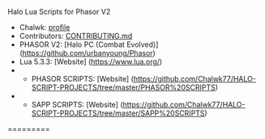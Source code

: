 Halo Lua Scripts for Phasor V2


* Chalwk: [profile](https://github.com/Chalwk77)
* Contributors: [CONTRIBUTING.md](https://github.com/Chalwk77/Halo-Scripts-Phasor-V2-/blob/master/CONTRIBUTING.md)
* PHASOR V2: [Halo PC (Combat Evolved)] (https://github.com/urbanyoung/Phasor)
* Lua 5.3.3: [Website] (https://www.lua.org/)
* * PHASOR SCRIPTS: [Website] (https://github.com/Chalwk77/HALO-SCRIPT-PROJECTS/tree/master/PHASOR%20SCRIPTS)
* * SAPP SCRIPTS: [Website] (https://github.com/Chalwk77/HALO-SCRIPT-PROJECTS/tree/master/SAPP%20SCRIPTS)


=========

